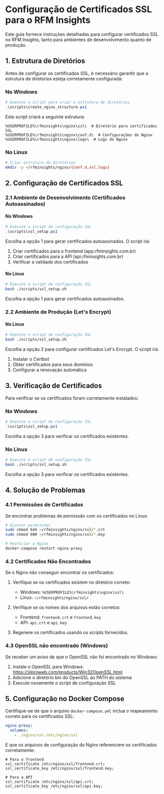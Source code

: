 # Configuração de Certificados SSL para o RFM Insights

Este guia fornece instruções detalhadas para configurar certificados SSL no RFM Insights, tanto para ambientes de desenvolvimento quanto de produção.

## 1. Estrutura de Diretórios

Antes de configurar os certificados SSL, é necessário garantir que a estrutura de diretórios esteja corretamente configurada:

### No Windows

```powershell
# Execute o script para criar a estrutura de diretórios
.\scripts\create_nginx_structure.ps1
```

Este script criará a seguinte estrutura:

```
%USERPROFILE%\rfminsights\nginx\ssl\  # Diretório para certificados SSL
%USERPROFILE%\rfminsights\nginx\conf.d\  # Configurações do Nginx
%USERPROFILE%\rfminsights\nginx\logs\  # Logs do Nginx
```

### No Linux

```bash
# Criar estrutura de diretórios
mkdir -p ~/rfminsights/nginx/{conf.d,ssl,logs}
```

## 2. Configuração de Certificados SSL

### 2.1 Ambiente de Desenvolvimento (Certificados Autoassinados)

#### No Windows

```powershell
# Execute o script de configuração SSL
.\scripts\ssl_setup.ps1
```

Escolha a opção 1 para gerar certificados autoassinados. O script irá:
1. Criar certificados para o frontend (app.rfminsights.com.br)
2. Criar certificados para a API (api.rfminsights.com.br)
3. Verificar a validade dos certificados

#### No Linux

```bash
# Execute o script de configuração SSL
bash ./scripts/ssl_setup.sh
```

Escolha a opção 1 para gerar certificados autoassinados.

### 2.2 Ambiente de Produção (Let's Encrypt)

#### No Linux

```bash
# Execute o script de configuração SSL
bash ./scripts/ssl_setup.sh
```

Escolha a opção 2 para configurar certificados Let's Encrypt. O script irá:
1. Instalar o Certbot
2. Obter certificados para seus domínios
3. Configurar a renovação automática

## 3. Verificação de Certificados

Para verificar se os certificados foram corretamente instalados:

### No Windows

```powershell
# Execute o script de configuração SSL
.\scripts\ssl_setup.ps1
```

Escolha a opção 3 para verificar os certificados existentes.

### No Linux

```bash
# Execute o script de configuração SSL
bash ./scripts/ssl_setup.sh
```

Escolha a opção 3 para verificar os certificados existentes.

## 4. Solução de Problemas

### 4.1 Permissões de Certificados

Se encontrar problemas de permissão com os certificados no Linux:

```bash
# Ajustar permissões
sudo chmod 644 ~/rfminsights/nginx/ssl/*.crt
sudo chmod 600 ~/rfminsights/nginx/ssl/*.key

# Reiniciar o Nginx
docker-compose restart nginx-proxy
```

### 4.2 Certificados Não Encontrados

Se o Nginx não conseguir encontrar os certificados:

1. Verifique se os certificados existem no diretório correto:
   - Windows: `%USERPROFILE%\rfminsights\nginx\ssl\`
   - Linux: `~/rfminsights/nginx/ssl/`

2. Verifique se os nomes dos arquivos estão corretos:
   - Frontend: `frontend.crt` e `frontend.key`
   - API: `api.crt` e `api.key`

3. Regenere os certificados usando os scripts fornecidos.

### 4.3 OpenSSL não encontrado (Windows)

Se receber um aviso de que o OpenSSL não foi encontrado no Windows:

1. Instale o OpenSSL para Windows: https://slproweb.com/products/Win32OpenSSL.html
2. Adicione o diretório bin do OpenSSL ao PATH do sistema
3. Execute novamente o script de configuração SSL

## 5. Configuração no Docker Compose

Certifique-se de que o arquivo `docker-compose.yml` inclua o mapeamento correto para os certificados SSL:

```yaml
nginx-proxy:
  volumes:
    - ./nginx/ssl:/etc/nginx/ssl
```

E que os arquivos de configuração do Nginx referenciem os certificados corretamente:

```nginx
# Para o frontend
ssl_certificate /etc/nginx/ssl/frontend.crt;
ssl_certificate_key /etc/nginx/ssl/frontend.key;

# Para a API
ssl_certificate /etc/nginx/ssl/api.crt;
ssl_certificate_key /etc/nginx/ssl/api.key;
```
